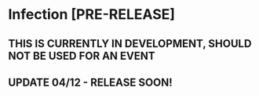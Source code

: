 # Infection [PRE-RELEASE]

## THIS IS CURRENTLY IN DEVELOPMENT, SHOULD NOT BE USED FOR AN EVENT

## UPDATE 04/12 - RELEASE SOON!
